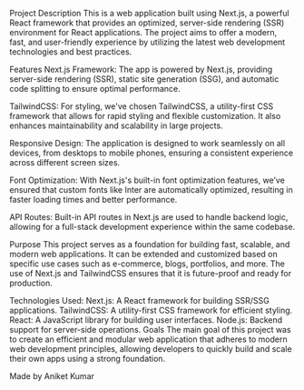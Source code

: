 Project Description
This is a web application built using Next.js, a powerful React framework that provides an optimized, server-side rendering (SSR) environment for React applications. The project aims to offer a modern, fast, and user-friendly experience by utilizing the latest web development technologies and best practices.

Features
Next.js Framework: The app is powered by Next.js, providing server-side rendering (SSR), static site generation (SSG), and automatic code splitting to ensure optimal performance.

TailwindCSS: For styling, we've chosen TailwindCSS, a utility-first CSS framework that allows for rapid styling and flexible customization. It also enhances maintainability and scalability in large projects.

Responsive Design: The application is designed to work seamlessly on all devices, from desktops to mobile phones, ensuring a consistent experience across different screen sizes.

Font Optimization: With Next.js's built-in font optimization features, we’ve ensured that custom fonts like Inter are automatically optimized, resulting in faster loading times and better performance.

API Routes: Built-in API routes in Next.js are used to handle backend logic, allowing for a full-stack development experience within the same codebase.

Purpose
This project serves as a foundation for building fast, scalable, and modern web applications. It can be extended and customized based on specific use cases such as e-commerce, blogs, portfolios, and more. The use of Next.js and TailwindCSS ensures that it is future-proof and ready for production.

Technologies Used:
Next.js: A React framework for building SSR/SSG applications.
TailwindCSS: A utility-first CSS framework for efficient styling.
React: A JavaScript library for building user interfaces.
Node.js: Backend support for server-side operations.
Goals
The main goal of this project was to create an efficient and modular web application that adheres to modern web development principles, allowing developers to quickly build and scale their own apps using a strong foundation.

Made by Aniket Kumar
